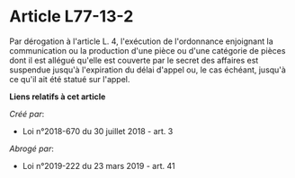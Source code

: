 # Article L77-13-2

Par dérogation à l'article L. 4, l'exécution de l'ordonnance enjoignant la communication ou la production d'une pièce ou
d'une catégorie de pièces dont il est allégué qu'elle est couverte par le secret des affaires est suspendue jusqu'à
l'expiration du délai d'appel ou, le cas échéant, jusqu'à ce qu'il ait été statué sur l'appel.

**Liens relatifs à cet article**

_Créé par_:

  - Loi n°2018-670 du 30 juillet 2018 - art. 3

_Abrogé par_:

  - Loi n°2019-222 du 23 mars 2019 - art. 41
